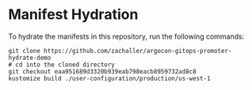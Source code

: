 # Manifest Hydration

To hydrate the manifests in this repository, run the following commands:

```shell
git clone https://github.com/zachaller/argocon-gitops-promoter-hydrate-demo
# cd into the cloned directory
git checkout eaa951689d3320b939eab798eacb8959732ad8c8
kustomize build ./user-configuration/production/us-west-1
```
